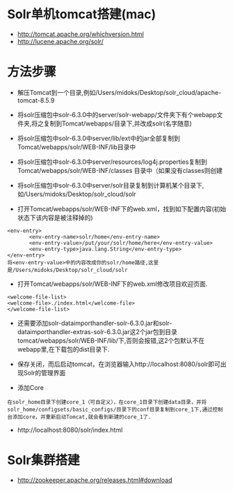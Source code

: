 # Solr单机tomcat搭建(mac)

- http://tomcat.apache.org/whichversion.html
- http://lucene.apache.org/solr/


# 方法步骤
- 解压Tomcat到一个目录,例如/Users/midoks/Desktop/solr_cloud/apache-tomcat-8.5.9

- 将solr压缩包中solr-6.3.0中的server/solr-webapp/文件夹下有个webapp文件夹,将之复制到Tomcat/webapps/目录下,并改成solr(名字随意)

- 将solr压缩包中solr-6.3.0中server/lib/ext中的jar全部复制到Tomcat/webapps/solr/WEB-INF/lib目录中

- 将solr压缩包中solr-6.3.0中server/resources/log4j.properties复制到Tomcat/webapps/solr/WEB-INF/classes 目录中（如果没有classes则创建

- 将solr压缩包中solr-6.3.0中server/solr目录复制到计算机某个目录下,如/Users/midoks/Desktop/solr_cloud/solr

- 打开Tomcat/webapps/solr/WEB-INF下的web.xml，找到如下配置内容(初始状态下该内容是被注释掉的)
```
<env-entry>
       <env-entry-name>solr/home</env-entry-name>
       <env-entry-value>/put/your/solr/home/here</env-entry-value>
       <env-entry-type>java.lang.String</env-entry-type>
</env-entry>
将<env-entry-value>中的内容改成你的solr/home路径,这里是/Users/midoks/Desktop/solr_cloud/solr
```

- 打开Tomcat/webapps/solr/WEB-INF下的web.xml修改项目欢迎页面.
```
<welcome-file-list>
<welcome-file>./index.html</welcome-file>
</welcome-file-list>
```

- 还需要添加solr-dataimporthandler-solr-6.3.0.jar和solr-dataimporthandler-extras-solr-6.3.0.jar这2个jar包到目录tomcat/webapps/solr/WEB-INF/lib/下,否则会报错,这2个包默认不在webapp里,在下载包的dist目录下.

- 保存关闭，而后启动tomcat，在浏览器输入http://localhost:8080/solr即可出现Solr的管理界面

- 添加Core
```
在solr_home目录下创建core_1（可自定义），在core_1目录下创建data目录，并将solr_home/configsets/basic_configs/目录下的conf目录复制到core_1下,通过控制台添加core，并重新启动Tomcat,就会看到新建的core_1了.
```

- http://localhost:8080/solr/index.html

# Solr集群搭建

- http://zookeeper.apache.org/releases.html#download
